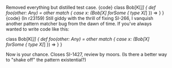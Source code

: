 Removed everything but distilled test case.
{code}
class Bob[K[_]] {
  def foo(other: Any) = other match {
    case x: (Bob[X] forSome { type X[_] })  => 
  }
}
{code}
(In r23159) Still giddy with the thrill of fixing SI-266, I vanquish another
pattern matcher bug from the dawn of time.  If you've always wanted
to write code like this:

  class Bob[K[_]] {
    def foo(other: Any) = other match {
      case x: (Bob[X] forSome { type X[_] })  =>
    }
  }

Now is your chance.  Closes SI-1427, review by moors.  (Is there
a better way to "shake off" the pattern existential?)
